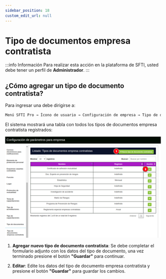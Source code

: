 ```yaml
---
sidebar_position: 18
custom_edit_url: null
---
```

# Tipo de documentos empresa contratista

:::info Información 
Para realizar esta acción en la plataforma de SFTI, usted debe tener un perfil de **Administrador**.
:::

## ¿Cómo agregar un tipo de documento contratista?
Para ingresar una debe dirigirse a:

<div align="center">

```bash
Menú SFTI Pro → Ícono de usuario → Configuración de empresa → Tipo de documentos  empresa contratista
```
</div>

El sistema mostrará una tabla con todos los tipos de documentos empresa contratista registrados:

<div align="center">

![tipo de documentos empresa contratista](/img/img_manual/img_configuracion/2023-08-08_10-03.png)

</div>

1. **Agregar nuevo tipo de documento contratista**: Se debe completar el formulario adjunto con los datos del tipo de documento, una vez terminado presione el botón **"Guardar"** para continuar.

2. **Editar**: Edite los datos del tipo de documento empresa contratista y presione el botón **"Guardar"** para guardar los cambios.
